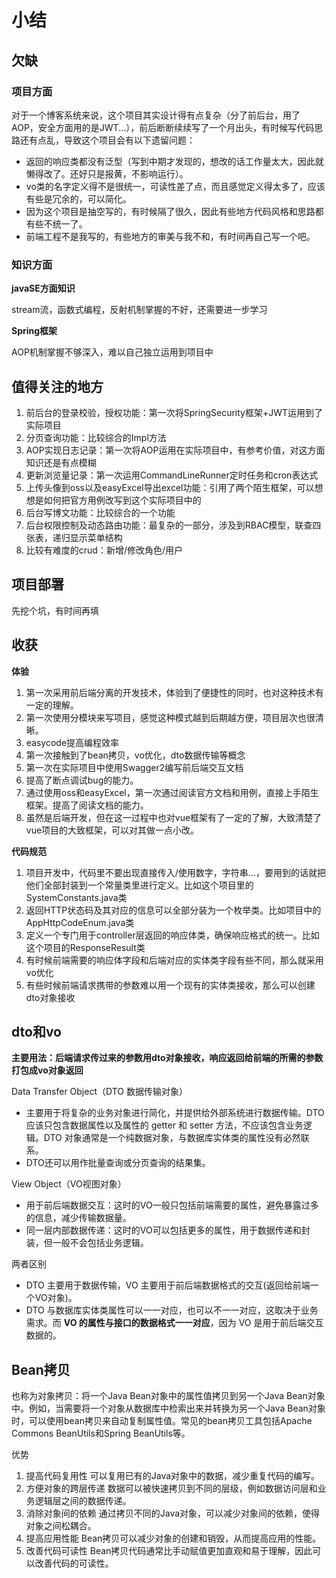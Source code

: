 # 小结

## 欠缺

### 项目方面

对于一个博客系统来说，这个项目其实设计得有点复杂（分了前后台，用了AOP，安全方面用的是JWT...），前后断断续续写了一个月出头，有时候写代码思路还有点乱，导致这个项目会有以下遗留问题：

* 返回的响应类都没有泛型（写到中期才发现的，想改的话工作量太大，因此就懒得改了。还好只是报黄，不影响运行）。
* vo类的名字定义得不是很统一，可读性差了点，而且感觉定义得太多了，应该有些是冗余的，可以简化。
* 因为这个项目是抽空写的，有时候隔了很久，因此有些地方代码风格和思路都有些不统一了。
* 前端工程不是我写的，有些地方的审美与我不和，有时间再自己写一个吧。

### 知识方面

**javaSE方面知识**

stream流，函数式编程，反射机制掌握的不好，还需要进一步学习

**Spring框架**

AOP机制掌握不够深入，难以自己独立运用到项目中

## 值得关注的地方

1. 前后台的登录校验，授权功能：第一次将SpringSecurity框架+JWT运用到了实际项目
2. 分页查询功能：比较综合的Impl方法
3. AOP实现日志记录：第一次将AOP运用在实际项目中，有参考价值，对这方面知识还是有点模糊
4. 更新浏览量记录：第一次运用CommandLineRunner定时任务和cron表达式
5. 上传头像到oss以及easyExcel导出excel功能：引用了两个陌生框架，可以想想是如何把官方用例改写到这个实际项目中的
6. 后台写博文功能：比较综合的一个功能
7. 后台权限控制及动态路由功能：最复杂的一部分，涉及到RBAC模型，联查四张表，递归显示菜单结构
8. 比较有难度的crud：新增/修改角色/用户

## 项目部署

先挖个坑，有时间再填

## 收获

**体验**

1. 第一次采用前后端分离的开发技术，体验到了便捷性的同时，也对这种技术有一定的理解。
2. 第一次使用分模块来写项目，感觉这种模式越到后期越方便，项目层次也很清晰。
3. easycode提高编程效率
4. 第一次接触到了bean拷贝，vo优化，dto数据传输等概念
5. 第一次在实际项目中使用Swagger2编写前后端交互文档
6. 提高了断点调试bug的能力。
7. 通过使用oss和easyExcel，第一次通过阅读官方文档和用例，直接上手陌生框架。提高了阅读文档的能力。
8. 虽然是后端开发，但在这一过程中也对vue框架有了一定的了解，大致清楚了vue项目的大致框架，可以对其做一点小改。

**代码规范**

1. 项目开发中，代码里不要出现直接传入/使用数字，字符串...，要用到的话就把他们全部封装到一个常量类里进行定义。比如这个项目里的SystemConstants.java类
2. 返回HTTP状态码及其对应的信息可以全部分装为一个枚举类。比如项目中的AppHttpCodeEnum.java类
3. 定义一个专门用于controller层返回的响应体类，确保响应格式的统一。比如这个项目的ResponseResult类
4. 有时候前端需要的响应体字段和后端对应的实体类字段有些不同，那么就采用vo优化
5. 有些时候前端请求携带的参数难以用一个现有的实体类接收，那么可以创建dto对象接收

## dto和vo

**主要用法：后端请求传过来的参数用dto对象接收，响应返回给前端的所需的参数打包成vo对象返回**

Data Transfer Object（DTO 数据传输对象）

* 主要用于将复杂的业务对象进行简化，并提供给外部系统进行数据传输。DTO 应该只包含数据属性以及属性的 getter 和 setter 方法，不应该包含业务逻辑。DTO 对象通常是一个纯数据对象，与数据库实体类的属性没有必然联系。
* DTO还可以用作批量查询或分页查询的结果集。

View Object（VO视图对象）

* 用于前后端数据交互：这时的VO一般只包括前端需要的属性，避免暴露过多的信息，减少传输数据量。
* 同一层内部数据传递：这时的VO可以包括更多的属性，用于数据传递和封装，但一般不会包括业务逻辑。

两者区别

* DTO 主要用于数据传输，VO 主要用于前后端数据格式的交互(返回给前端一个VO对象)。
* DTO 与数据库实体类属性可以一一对应，也可以不一一对应，这取决于业务需求。而 **VO 的属性与接口的数据格式一一对应**，因为 VO 是用于前后端交互数据的。

## Bean拷贝

也称为对象拷贝：将一个Java Bean对象中的属性值拷贝到另一个Java Bean对象中。例如，当需要将一个对象从数据库中检索出来并转换为另一个Java Bean对象时，可以使用bean拷贝来自动复制属性值。常见的bean拷贝工具包括Apache Commons BeanUtils和Spring BeanUtils等。

优势

1. 提高代码复用性
   可以复用已有的Java对象中的数据，减少重复代码的编写。
2. 方便对象的跨层传递
   数据可以被快速拷贝到不同的层级，例如数据访问层和业务逻辑层之间的数据传递。
3. 消除对象间的依赖
   通过拷贝不同的Java对象，可以减少对象间的依赖，使得对象之间松耦合。
4. 提高应用性能
   Bean拷贝可以减少对象的创建和销毁，从而提高应用的性能。
5. 改善代码可读性
   Bean拷贝代码通常比手动赋值更加直观和易于理解，因此可以改善代码的可读性。
